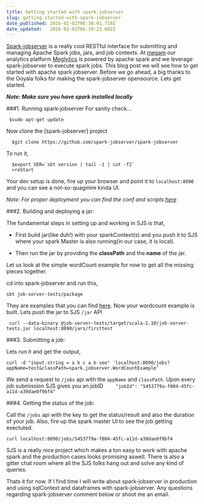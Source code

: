 ```yaml
---
title: Getting started with spark-jobserver
slug: getting-started-with-spark-jobserver
date_published: 2016-02-02T06:30:01.719Z
date_updated:   2016-02-02T06:39:23.602Z
---
```


[Spark-jobserver](https://github.com/spark-jobserver/spark-jobserver) is a really cool RESTful interface for submitting and managing Apache Spark jobs, jars, and job contexts. At [megam](http://www.megam.io) our analytics platform [Meglytics](http://www.meglytics.com) is powered by apache spark and we leverage spark-jobserver to execute spark jobs. This blog post we will see how to get started with apache spark jobserver. Before we go ahead, a big thanks to the Ooyala folks for making the spark-jobserver opensource.
Lets get started.

***Note: Make sure you have spark installed locally***

###1. Running spark-jobserver
For sanity check...
     
     $sudo apt-get update
     
     
 Now clone the [spark-jobserver] project 
      
      $git clone https://github.com/spark-jobserver/spark-jobserver
      
 To run it, 
  
      $export VER=`sbt version | tail -1 | cut -f2`
      >reStart
     
 Your dev setup is done, fire up your browser and point it to `localhost:8090` and you can see a not-so-quagmire kinda UI.

*Note: For proper deployment you can find the conf and scripts [here](https://github.com/spark-jobserver/spark-jobserver/tree/master/job-server/config)*

###2. Building and deploying a jar:

The fundamental steps in setting up and working in SJS is that, 

* First build jar(like duh!) with your sparkContext(s) and you push it to SJS where your spark Master is also running(in our case, it is local).

* Then run the jar by providing the **classPath** and the **name** of the jar. 

Let us look at the simple wordCount example for now to get all the missing pieces together.

cd into spark-jobserver and run this,

    sbt job-server-tests/package
    
 They are examples that you can find [here](https://github.com/spark-jobserver/spark-jobserver/tree/master/job-server-tests/src/spark.jobserver). Now your wordcount example is built. Lets push the jar to SJS `/jar` API
 
     curl --data-binary @job-server-tests/target/scala-2.10/job-server-tests.jar localhost:8090/jars/firsttest

###3. Submitting a job:

Lets run it and get the output,

    curl -d "input.string = a b c a b see" 'localhost:8090/jobs?appName=test&classPath=spark.jobserver.WordCountExample'

We send a request to `/jobs` api with the `appName` and `classPath`. Upon every job submission SJS gives you an jobID `    "jobId": "5453779a-f004-45fc-a11d-a39dae0f9bf4"`

###4. Getting the status of the job:

Call the `/jobs` api with the key to get the status/result and also the duration of your job.
Also, fire up the spark master UI to see the job getting exectuted. 

    curl localhost:8090/jobs/5453779a-f004-45fc-a11d-a39dae0f9bf4
    
SJS is a really nice project which makes a ton easy to work with apache spark and the production cases looks promising aswell. There is also a gitter chat room where all the SJS folks hang out and solve any kind of queries.


Thats it for now. If I find time I will write about spark-jobserver in production and using sqlContext and dataframes with spark-jobserver.  Any questions regarding spark-jobserver comment below or shoot me an email.




     
     

